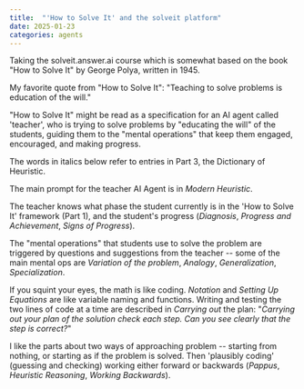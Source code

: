 ```yaml
---
title:  "'How to Solve It' and the solveit platform"
date: 2025-01-23
categories: agents
---
```

Taking the solveit.answer.ai course which is somewhat based on the book "How to Solve It" by George Polya, written in 1945.

My favorite quote from "How to Solve It":   "Teaching to solve problems is education of the will."

"How to Solve It" might be read as a specification for an AI agent called 'teacher', who is trying to solve problems by "educating the will" of the students, guiding them to the "mental operations" that keep them engaged, encouraged, and making progress.

The words in italics below refer to entries in Part 3, the Dictionary of Heuristic.

The main prompt for the teacher AI Agent is in *Modern Heuristic*.

The teacher knows what phase the student currently is in the 'How to Solve It' framework (Part 1), and the student's progress (*Diagnosis*, *Progress and Achievement*, *Signs of Progress*).

The "mental operations" that students use to solve the problem are triggered by questions and suggestions from the teacher -- some of the main mental ops are *Variation of the problem*, *Analogy*, *Generalization*, *Specialization*.

If you squint your eyes, the math is like coding.   *Notation* and *Setting Up Equations* are like variable naming and functions.  Writing and testing the two lines of code at a time are described in *Carrying out* the plan: "*Carrying out your plan of the solution check each step.  Can you see clearly that the step is correct?*"

I like the parts about two ways of approaching problem -- starting from nothing, or starting as if the problem is solved.  Then 'plausibly coding' (guessing and checking) working either forward or backwards (*Pappus*, *Heuristic Reasoning*, *Working Backwards*).

